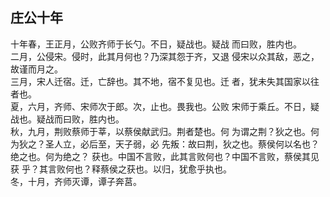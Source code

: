 ## 庄公十年

十年春，王正月，公败齐师于长勺。不日，疑战也。疑战
而曰败，胜内也。  
二月，公侵宋。侵时，此其月何也？乃深其怨于齐，又退
侵宋以众其敌，恶之，故谨而月之。  
三月，宋人迁宿。迁，亡辞也。其不地，宿不复见也。迁
者，犹未失其国家以往者也。  
夏，六月，齐师、宋师次于郎。次，止也。畏我也。公败
宋师于乘丘。不日，疑战也。疑战而曰败，胜内也。  
秋，九月，荆败蔡师于莘，以蔡侯献武归。荆者楚也。何
为谓之荆？狄之也。何为狄之？圣人立，必后至，天子弱，必
先叛：故曰荆，狄之也。蔡侯何以名也？绝之也。何为绝之？
获也。中国不言败，此其言败何也？中国不言败，蔡侯其见获
乎？其言败何也？释蔡侯之获也。以归，犹愈乎执也。  
冬，十月，齐师灭谭，谭子奔莒。  

